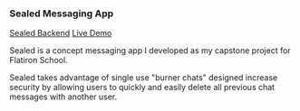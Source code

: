 ### Sealed Messaging App 

[Sealed Backend](https://github.com/austinoso/capstone-messaging-api)
[Live Demo](https://sealed-client.herokuapp.com/)

Sealed is a concept messaging app I developed as my capstone project for Flatiron School.

Sealed takes advantage of single use "burner chats" designed increase security by allowing users to quickly and easily delete all previous chat messages with another user. 
